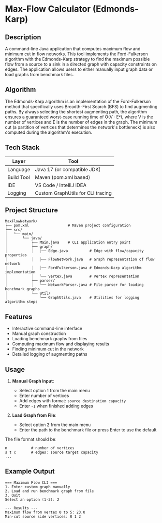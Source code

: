 # Max-Flow Calculator (Edmonds-Karp)

## Description

A command-line Java application that computes maximum flow and minimum cut in flow networks. This tool implements the Ford-Fulkerson algorithm with the Edmonds-Karp strategy to find the maximum possible flow from a source to a sink in a directed graph with capacity constraints on edges. The application allows users to either manually input graph data or load graphs from benchmark files.

## Algorithm

The Edmonds-Karp algorithm is an implementation of the Ford-Fulkerson method that specifically uses Breadth-First Search (BFS) to find augmenting paths. By always selecting the shortest augmenting path, the algorithm ensures a guaranteed worst-case running time of O(V · E²), where V is the number of vertices and E is the number of edges in the graph. The minimum cut (a partition of vertices that determines the network's bottleneck) is also computed during the algorithm's execution.

## Tech Stack

| Layer      | Tool                            |
|------------|--------------------------------|
| Language   | Java 17 (or compatible JDK)    |
| Build Tool | Maven (pom.xml based)          |
| IDE        | VS Code / IntelliJ IDEA        |
| Logging    | Custom GraphUtils for CLI tracing |

## Project Structure

```
MaxFlowNetwork/
├── pom.xml                  # Maven project configuration
├── src/
│   └── main/
│       └── java/
│           ├── Main.java    # CLI application entry point
│           ├── graph/
│           │   ├── Edge.java          # Edge with flow/capacity properties
│           │   ├── FlowNetwork.java   # Graph representation of flow network
│           │   ├── FordFulkerson.java # Edmonds-Karp algorithm implementation
│           │   └── Vertex.java        # Vertex representation
│           ├── parser/
│           │   └── NetworkParser.java # File parser for loading benchmark graphs
│           └── util/
│               └── GraphUtils.java    # Utilities for logging algorithm steps
```

## Features

- Interactive command-line interface
- Manual graph construction
- Loading benchmark graphs from files
- Computing maximum flow and displaying results
- Finding minimum cut in the network
- Detailed logging of augmenting paths

## Usage

1. **Manual Graph Input**:
   - Select option 1 from the main menu
   - Enter number of vertices
   - Add edges with format: `source destination capacity`
   - Enter `-1` when finished adding edges

2. **Load Graph from File**:
   - Select option 2 from the main menu
   - Enter the path to the benchmark file or press Enter to use the default

The file format should be:
```
n           # number of vertices
s t c       # edges: source target capacity
...
```

## Example Output

```
=== Maximum Flow CLI ===
1. Enter custom graph manually
2. Load and run benchmark graph from file
3. Quit
Select an option (1-3): 2

--- Results ---
Maximum flow from vertex 0 to 5: 23.0
Min-cut source side vertices: 0 1 2 
```

